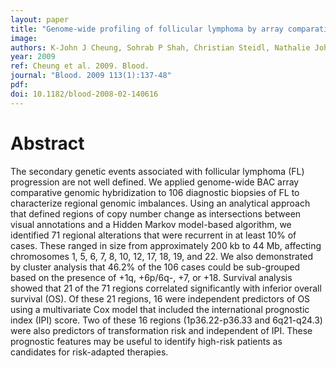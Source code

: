 ```yaml
---
layout: paper
title: "Genome-wide profiling of follicular lymphoma by array comparative genomic hybridization reveals prognostically significant DNA copy number imbalances."
image: 
authors: K-John J Cheung, Sohrab P Shah, Christian Steidl, Nathalie Johnson, Thomas Relander, Adele Telenius, Betty Lai, Kevin P Murphy, Wan Lam, Abdulwahab J Al-Tourah, Joseph M Connors, Raymond T Ng, Randy D Gascoyne, Douglas E Horsman
year: 2009
ref: Cheung et al. 2009. Blood.
journal: "Blood. 2009 113(1):137-48"
pdf: 
doi: 10.1182/blood-2008-02-140616
---
```


# Abstract

The secondary genetic events associated with follicular lymphoma (FL) progression are not well defined. We applied genome-wide BAC array comparative genomic hybridization to 106 diagnostic biopsies of FL to characterize regional genomic imbalances. Using an analytical approach that defined regions of copy number change as intersections between visual annotations and a Hidden Markov model-based algorithm, we identified 71 regional alterations that were recurrent in at least 10% of cases. These ranged in size from approximately 200 kb to 44 Mb, affecting chromosomes 1, 5, 6, 7, 8, 10, 12, 17, 18, 19, and 22. We also demonstrated by cluster analysis that 46.2% of the 106 cases could be sub-grouped based on the presence of +1q, +6p/6q-, +7, or +18. Survival analysis showed that 21 of the 71 regions correlated significantly with inferior overall survival (OS). Of these 21 regions, 16 were independent predictors of OS using a multivariate Cox model that included the international prognostic index (IPI) score. Two of these 16 regions (1p36.22-p36.33 and 6q21-q24.3) were also predictors of transformation risk and independent of IPI. These prognostic features may be useful to identify high-risk patients as candidates for risk-adapted therapies.

